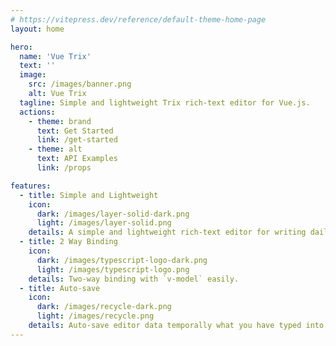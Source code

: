 ```yaml
---
# https://vitepress.dev/reference/default-theme-home-page
layout: home

hero:
  name: 'Vue Trix'
  text: ''
  image:
    src: /images/banner.png
    alt: Vue Trix
  tagline: Simple and lightweight Trix rich-text editor for Vue.js.
  actions:
    - theme: brand
      text: Get Started
      link: /get-started
    - theme: alt
      text: API Examples
      link: /props

features:
  - title: Simple and Lightweight
    icon:
      dark: /images/layer-solid-dark.png
      light: /images/layer-solid.png
    details: A simple and lightweight rich-text editor for writing daily.
  - title: 2 Way Binding
    icon:
      dark: /images/typescript-logo-dark.png
      light: /images/typescript-logo.png
    details: Two-way binding with `v-model` easily.
  - title: Auto-save
    icon:
      dark: /images/recycle-dark.png
      light: /images/recycle.png
    details: Auto-save editor data temporally what you have typed into the form input in case something goes wrong.
---
```

